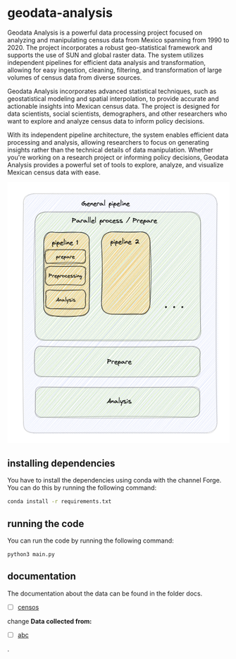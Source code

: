 # geodata-analysis
Geodata Analysis is a powerful data processing project focused on analyzing and manipulating census data from Mexico spanning from 1990 to 2020. The project incorporates a robust geo-statistical framework and supports the use of SUN and global raster data. The system utilizes independent pipelines for efficient data analysis and transformation, allowing for easy ingestion, cleaning, filtering, and transformation of large volumes of census data from diverse sources.

Geodata Analysis incorporates advanced statistical techniques, such as geostatistical modeling and spatial interpolation, to provide accurate and actionable insights into Mexican census data. The project is designed for data scientists, social scientists, demographers, and other researchers who want to explore and analyze census data to inform policy decisions.

With its independent pipeline architecture, the system enables efficient data processing and analysis, allowing researchers to focus on generating insights rather than the technical details of data manipulation. Whether you're working on a research project or informing policy decisions, Geodata Analysis provides a powerful set of tools to explore, analyze, and visualize Mexican census data with ease.

![Plan Pipelines](./pipelines.png)

## installing dependencies
You have to install the dependencies using conda with the channel Forge. You can do this by running the following command:
```bash
conda install -r requirements.txt
```
## running the code
You can run the code by running the following command:
```bash
python3 main.py
```

## documentation
The documentation about the data can be found in the folder docs.
- [ ] [censos](www.abc.com/abc)

change
**Data collected from:**
- [ ] [abc](www.abc.com/abc)

.
